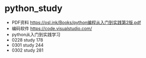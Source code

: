 # python_study
* PDF资料 https://osl.ink/Books/python编程从入门到实践第2版.pdf
* 编码软件 https://code.visualstudio.com/
* python从入门到实践学习
* 0228 study 178
* 0301 study 244
* 0302 study 281


